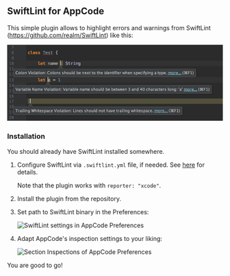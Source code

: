 ## SwiftLint for AppCode

This simple plugin allows to highlight errors and warnings from SwiftLint (https://github.com/realm/SwiftLint) like this:

![](img/swiftlint@2x.png)


### Installation

You should already have SwiftLint installed somewhere.
 1. Configure SwiftLint via `.swiftlint.yml` file, if needed. See [here](https://github.com/realm/SwiftLint#configuration) for details.
 
    Note that the plugin works with `reporter: "xcode"`.
    
 2. Install the plugin from the repository.
 
 3. Set path to SwiftLint binary in the Preferences:

    ![SwiftLint settings in AppCode Preferences](http://d.pr/i/FieQ/35oXUPSZ+)
    
 4. Adapt AppCode's inspection settings to your liking:
 
    ![Section Inspections of AppCode Preferences](http://i.imgur.com/4l8trvc.png)

You are good to go!
